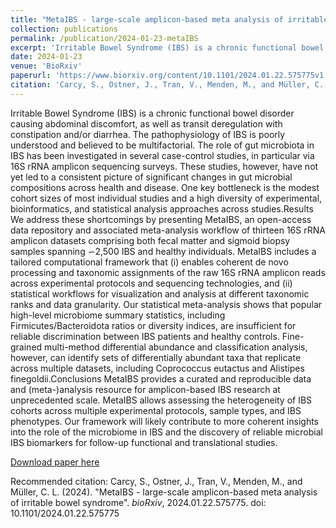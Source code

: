 ```yaml
---
title: "MetaIBS - large-scale amplicon-based meta analysis of irritable bowel syndrome"
collection: publications
permalink: /publication/2024-01-23-metaIBS
excerpt: 'Irritable Bowel Syndrome (IBS) is a chronic functional bowel disorder causing abdominal discomfort, as well as transit deregulation with constipation and/or diarrhea. The pathophysiology of IBS is poorly understood and believed to be multifactorial. The role of gut microbiota in IBS has been investigated in several case-control studies, in particular via 16S rRNA amplicon sequencing surveys. These studies, however, have not yet led to a consistent picture of significant changes in gut microbial compositions across health and disease. One key bottleneck is the modest cohort sizes of most individual studies and a high diversity of experimental, bioinformatics, and statistical analysis approaches across studies.Results We address these shortcomings by presenting MetaIBS, an open-access data repository and associated meta-analysis workflow of thirteen 16S rRNA amplicon datasets comprising both fecal matter and sigmoid biopsy samples spanning ∽2,500 IBS and healthy individuals. MetaIBS includes a tailored computational framework that (i) enables coherent de novo processing and taxonomic assignments of the raw 16S rRNA amplicon reads across experimental protocols and sequencing technologies, and (ii) statistical workflows for visualization and analysis at different taxonomic ranks and data granularity. Our statistical meta-analysis shows that popular high-level microbiome summary statistics, including Firmicutes/Bacteroidota ratios or diversity indices, are insufficient for reliable discrimination between IBS patients and healthy controls. Fine-grained multi-method differential abundance and classification analysis, however, can identify sets of differentially abundant taxa that replicate across multiple datasets, including Coprococcus eutactus and Alistipes finegoldii.Conclusions MetaIBS provides a curated and reproducible data and (meta-)analysis resource for amplicon-based IBS research at unprecedented scale. MetaIBS allows assessing the heterogeneity of IBS cohorts across multiple experimental protocols, sample types, and IBS phenotypes. Our framework will likely contribute to more coherent insights into the role of the microbiome in IBS and the discovery of reliable microbial IBS biomarkers for follow-up functional and translational studies.'
date: 2024-01-23
venue: 'BioRxiv'
paperurl: 'https://www.biorxiv.org/content/10.1101/2024.01.22.575775v1'
citation: 'Carcy, S., Ostner, J., Tran, V., Menden, M., and Müller, C. L. (2024). &quot;MetaIBS - large-scale amplicon-based meta analysis of irritable bowel syndrome&quot;. <i>bioRxiv</i>, 2024.01.22.575775. doi: 10.1101/2024.01.22.575775'
---
```

Irritable Bowel Syndrome (IBS) is a chronic functional bowel disorder causing abdominal discomfort, as well as transit deregulation with constipation and/or diarrhea. The pathophysiology of IBS is poorly understood and believed to be multifactorial. The role of gut microbiota in IBS has been investigated in several case-control studies, in particular via 16S rRNA amplicon sequencing surveys. These studies, however, have not yet led to a consistent picture of significant changes in gut microbial compositions across health and disease. One key bottleneck is the modest cohort sizes of most individual studies and a high diversity of experimental, bioinformatics, and statistical analysis approaches across studies.Results We address these shortcomings by presenting MetaIBS, an open-access data repository and associated meta-analysis workflow of thirteen 16S rRNA amplicon datasets comprising both fecal matter and sigmoid biopsy samples spanning ∽2,500 IBS and healthy individuals. MetaIBS includes a tailored computational framework that (i) enables coherent de novo processing and taxonomic assignments of the raw 16S rRNA amplicon reads across experimental protocols and sequencing technologies, and (ii) statistical workflows for visualization and analysis at different taxonomic ranks and data granularity. Our statistical meta-analysis shows that popular high-level microbiome summary statistics, including Firmicutes/Bacteroidota ratios or diversity indices, are insufficient for reliable discrimination between IBS patients and healthy controls. Fine-grained multi-method differential abundance and classification analysis, however, can identify sets of differentially abundant taxa that replicate across multiple datasets, including Coprococcus eutactus and Alistipes finegoldii.Conclusions MetaIBS provides a curated and reproducible data and (meta-)analysis resource for amplicon-based IBS research at unprecedented scale. MetaIBS allows assessing the heterogeneity of IBS cohorts across multiple experimental protocols, sample types, and IBS phenotypes. Our framework will likely contribute to more coherent insights into the role of the microbiome in IBS and the discovery of reliable microbial IBS biomarkers for follow-up functional and translational studies.

[Download paper here](https://www.biorxiv.org/content/10.1101/2024.01.22.575775v1)

Recommended citation: Carcy, S., Ostner, J., Tran, V., Menden, M., and Müller, C. L. (2024). "MetaIBS - large-scale amplicon-based meta analysis of irritable bowel syndrome". <i>bioRxiv</i>, 2024.01.22.575775. doi: 10.1101/2024.01.22.575775